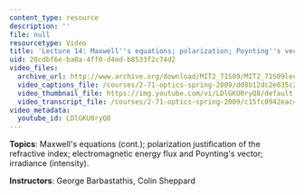 ```yaml
---
content_type: resource
description: ''
file: null
resourcetype: Video
title: 'Lecture 14: Maxwell''s equations; polarization; Poynting''s vector'
uid: 20cdbf6e-ba0a-4ff0-d4ed-b8533f2c74d2
video_files:
  archive_url: http://www.archive.org/download/MIT2_71S09/MIT2_71S09lec14_300k.mp4
  video_captions_file: /courses/2-71-optics-spring-2009/dd8b12dc2e035c2095c93aecbc410254_LDlGKU0ryQ8.vtt
  video_thumbnail_file: https://img.youtube.com/vi/LDlGKU0ryQ8/default.jpg
  video_transcript_file: /courses/2-71-optics-spring-2009/c15fc0942eac409b6adb1b558c210c00_LDlGKU0ryQ8.pdf
video_metadata:
  youtube_id: LDlGKU0ryQ8
---
```


**Topics**: Maxwell's equations (cont.); polarization justification of the refractive index; electromagnetic energy flux and Poynting's vector; irradiance (intensity).

**Instructors**: George Barbastathis, Colin Sheppard